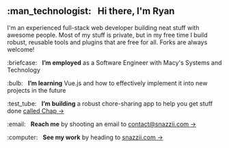 <h2>:man_technologist: &nbsp; Hi there, I'm Ryan</h2>
<p>I'm an experienced full-stack web developer building neat stuff with awesome people.  Most of my stuff is private, but in my free time I build robust, reusable tools and plugins that are free for all.  Forks are always welcome!</p>
<p>:briefcase: &nbsp; <strong>I’m employed</strong> as a Software Engineer with Macy's Systems and Technology</p>
<p>:bulb: &nbsp; <strong>I’m learning</strong> Vue.js and how to effectively implement it into new projects in the future</p>
<p>:test_tube: &nbsp; <strong>I’m building</strong> a robust chore-sharing app to help you get stuff done <a href="https://www.trychap.com">called Chap &rarr;</a></p>
<p>:email: &nbsp; <strong>Reach me</strong> by shooting an email to <a href="mailto:contact@snazzii.com">contact@snazzii.com &rarr;</a></p>
<p>:computer: &nbsp; <strong>See my work</strong> by heading to <a href="https://www.snazzii.com/work">snazzii.com &rarr;</a></p>
